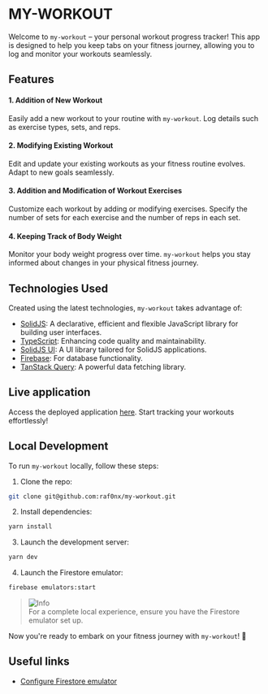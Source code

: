 # MY-WORKOUT

Welcome to `my-workout` – your personal workout progress tracker! This app is designed to help you keep tabs on your fitness journey, allowing you to log and monitor your workouts seamlessly.

## Features

#### 1. Addition of New Workout

Easily add a new workout to your routine with `my-workout`. Log details such as exercise types, sets, and reps.

#### 2. Modifying Existing Workout

Edit and update your existing workouts as your fitness routine evolves. Adapt to new goals seamlessly.

#### 3. Addition and Modification of Workout Exercises

Customize each workout by adding or modifying exercises. Specify the number of sets for each exercise and the number of reps in each set.

#### 4. Keeping Track of Body Weight

Monitor your body weight progress over time. `my-workout` helps you stay informed about changes in your physical fitness journey.

## Technologies Used

Created using the latest technologies, `my-workout` takes advantage of:

- [SolidJS](https://solidjs.com/): A declarative, efficient and flexible JavaScript library for building user interfaces.
- [TypeScript](https://www.typescriptlang.org/): Enhancing code quality and maintainability.
- [SolidJS UI](https://suid.io/): A UI library tailored for SolidJS applications.
- [Firebase](https://firebase.google.com/): For database functionality.
- [TanStack Query](https://tanstack.com/): A powerful data fetching library.

## Live application

Access the deployed application [here](https://my-workout-e69c5.web.app/). Start tracking your workouts effortlessly!

## Local Development

To run `my-workout` locally, follow these steps:

1. Clone the repo:

```bash
git clone git@github.com:raf0nx/my-workout.git
```

2. Install dependencies:

```bash
yarn install
```

3. Launch the development server:

```bash
yarn dev
```

4. Launch the Firestore emulator:

```bash
firebase emulators:start
```

> <picture>
>   <source media="(prefers-color-scheme: light)" srcset="https://raw.githubusercontent.com/Mqxx/GitHub-Markdown/main/blockquotes/badge/light-theme/info.svg">
>   <img alt="Info" src="https://raw.githubusercontent.com/Mqxx/GitHub-Markdown/main/blockquotes/badge/dark-theme/info.svg">
> </picture><br>
> For a complete local experience, ensure you have the Firestore emulator set up.

Now you're ready to embark on your fitness journey with `my-workout`! 💪

## Useful links

- [Configure Firestore emulator](https://firebase.google.com/docs/emulator-suite/connect_and_prototype?database=Firestore)
